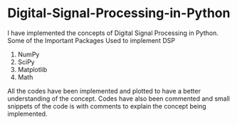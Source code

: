 # Digital-Signal-Processing-in-Python
I have implemented the concepts of Digital Signal Processing in Python. 
Some of the Important Packages Used to implement DSP 
1. NumPy
2. SciPy
3. Matplotlib
4. Math

All the codes have been implemented and plotted to have a better understanding of the concept. Codes have also been commented and small snippets of the code is with comments to explain the concept being implemented. 
